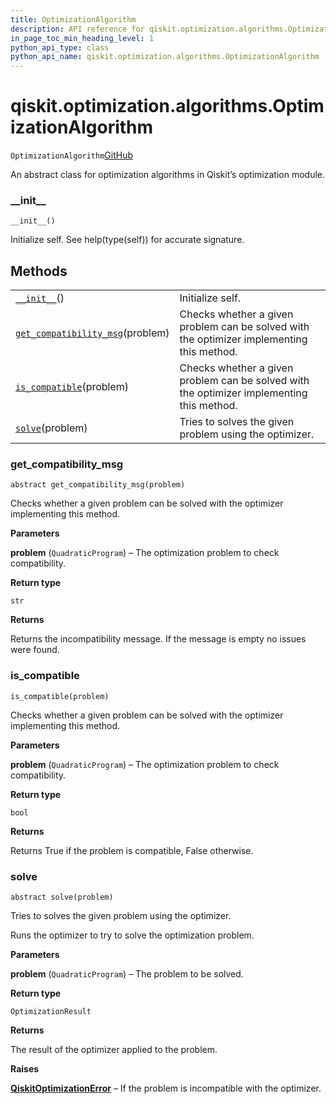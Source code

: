 ```yaml
---
title: OptimizationAlgorithm
description: API reference for qiskit.optimization.algorithms.OptimizationAlgorithm
in_page_toc_min_heading_level: 1
python_api_type: class
python_api_name: qiskit.optimization.algorithms.OptimizationAlgorithm
---
```


# qiskit.optimization.algorithms.OptimizationAlgorithm

<span id="qiskit.optimization.algorithms.OptimizationAlgorithm" />

`OptimizationAlgorithm`[GitHub](https://github.com/qiskit-community/qiskit-aqua/tree/stable/0.9/qiskit/optimization/algorithms/optimization_algorithm.py "view source code")

An abstract class for optimization algorithms in Qiskit’s optimization module.

### \_\_init\_\_

<span id="qiskit.optimization.algorithms.OptimizationAlgorithm.__init__" />

`__init__()`

Initialize self. See help(type(self)) for accurate signature.

## Methods

|                                                                                                                                                                                              |                                                                                           |
| -------------------------------------------------------------------------------------------------------------------------------------------------------------------------------------------- | ----------------------------------------------------------------------------------------- |
| [`__init__`](#qiskit.optimization.algorithms.OptimizationAlgorithm.__init__ "qiskit.optimization.algorithms.OptimizationAlgorithm.__init__")()                                               | Initialize self.                                                                          |
| [`get_compatibility_msg`](#qiskit.optimization.algorithms.OptimizationAlgorithm.get_compatibility_msg "qiskit.optimization.algorithms.OptimizationAlgorithm.get_compatibility_msg")(problem) | Checks whether a given problem can be solved with the optimizer implementing this method. |
| [`is_compatible`](#qiskit.optimization.algorithms.OptimizationAlgorithm.is_compatible "qiskit.optimization.algorithms.OptimizationAlgorithm.is_compatible")(problem)                         | Checks whether a given problem can be solved with the optimizer implementing this method. |
| [`solve`](#qiskit.optimization.algorithms.OptimizationAlgorithm.solve "qiskit.optimization.algorithms.OptimizationAlgorithm.solve")(problem)                                                 | Tries to solves the given problem using the optimizer.                                    |

### get\_compatibility\_msg

<span id="qiskit.optimization.algorithms.OptimizationAlgorithm.get_compatibility_msg" />

`abstract get_compatibility_msg(problem)`

Checks whether a given problem can be solved with the optimizer implementing this method.

**Parameters**

**problem** (`QuadraticProgram`) – The optimization problem to check compatibility.

**Return type**

`str`

**Returns**

Returns the incompatibility message. If the message is empty no issues were found.

### is\_compatible

<span id="qiskit.optimization.algorithms.OptimizationAlgorithm.is_compatible" />

`is_compatible(problem)`

Checks whether a given problem can be solved with the optimizer implementing this method.

**Parameters**

**problem** (`QuadraticProgram`) – The optimization problem to check compatibility.

**Return type**

`bool`

**Returns**

Returns True if the problem is compatible, False otherwise.

### solve

<span id="qiskit.optimization.algorithms.OptimizationAlgorithm.solve" />

`abstract solve(problem)`

Tries to solves the given problem using the optimizer.

Runs the optimizer to try to solve the optimization problem.

**Parameters**

**problem** (`QuadraticProgram`) – The problem to be solved.

**Return type**

`OptimizationResult`

**Returns**

The result of the optimizer applied to the problem.

**Raises**

[**QiskitOptimizationError**](qiskit.optimization.QiskitOptimizationError "qiskit.optimization.QiskitOptimizationError") – If the problem is incompatible with the optimizer.

